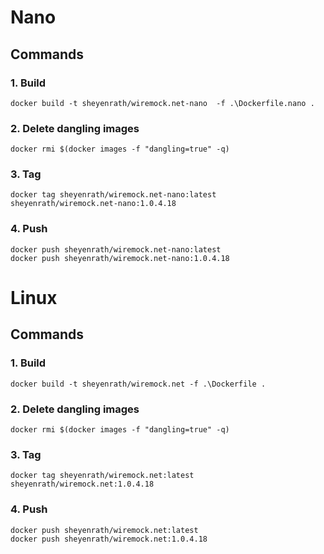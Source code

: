 # Nano
## Commands
### 1. Build
```
docker build -t sheyenrath/wiremock.net-nano  -f .\Dockerfile.nano .
```

### 2. Delete dangling images
```
docker rmi $(docker images -f "dangling=true" -q)
```

### 3. Tag
```
docker tag sheyenrath/wiremock.net-nano:latest sheyenrath/wiremock.net-nano:1.0.4.18
```

### 4. Push
```
docker push sheyenrath/wiremock.net-nano:latest
docker push sheyenrath/wiremock.net-nano:1.0.4.18
```


# Linux
## Commands
### 1. Build
```
docker build -t sheyenrath/wiremock.net -f .\Dockerfile .
```

### 2. Delete dangling images
```
docker rmi $(docker images -f "dangling=true" -q)
```

### 3. Tag
```
docker tag sheyenrath/wiremock.net:latest sheyenrath/wiremock.net:1.0.4.18
```

### 4. Push
```
docker push sheyenrath/wiremock.net:latest
docker push sheyenrath/wiremock.net:1.0.4.18
```
